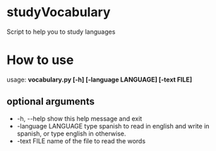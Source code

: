 studyVocabulary
===============

Script to help you to study languages 

How to use
===============

usage: **vocabulary.py [-h] [-language LANGUAGE] [-text FILE]**

optional arguments
---------------

* -h, --help          show this help message and exit
* -language LANGUAGE  type spanish to read in english and write in spanish, or type english in otherwise.
* -text FILE          name of the file to read the words
